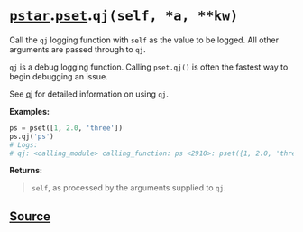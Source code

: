 # [`pstar`](./pstar.md).[`pset`](./pstar_pset.md).`qj(self, *a, **kw)`

Call the `qj` logging function with `self` as the value to be logged. All other arguments are passed through to `qj`.

`qj` is a debug logging function. Calling `pset.qj()` is often the fastest way
to begin debugging an issue.

See [qj](https://github.com/iansf/qj) for detailed information on using `qj`.

**Examples:**
```python
ps = pset([1, 2.0, 'three'])
ps.qj('ps')
# Logs:
# qj: <calling_module> calling_function: ps <2910>: pset({1, 2.0, 'three'})
```

**Returns:**

>    `self`, as processed by the arguments supplied to `qj`.



## [Source](../pstar/pstar.py#L1021-L1042)